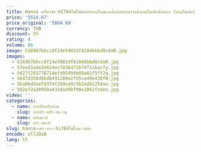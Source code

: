 ```yaml
---
title: Hanna เครื่องวัด HI784โฟโตมิเตอร์แบบใหม่และดั้งเดิมสายตรวจน้ำแอมโมเนียน้ำทะเล (แอมโมเนีย) colorometer จาก yamat
price: '5514.67'
price_original: '5804.89'
currency: THB
discount: 5%
rating: 4
volume: 86
image: S16967bbcc8f24e5982df81046bbd0cdaR.jpg
images:
  - S16967bbcc8f24e5982df81046bbd0cdaR.jpg
  - S7eed1ade2e624ecf836472b7471cbacfy.jpg
  - S027f293778714efd95999b09a81f5ff2q.jpg
  - S647d358d9bdb491286e2fd5ca49e436fW.jpg
  - Sba8bddaefd374f2b9ce0c5b1adb1254aw.jpg
  - S02ef2a30950a432dad9bf08e1061fcden.jpg
video: ''
categories:
  - name: การปรับปรุงบ้าน
    slug: การปร-บปร-งบ-าน
  - name: ฮาร์ดแวร์
    slug: ฮาร-ดแวร
slug: hanna-เคร-องว-hi784โฟโตม-เตอร
encode: oll2OaA
lang: th
---
```

  